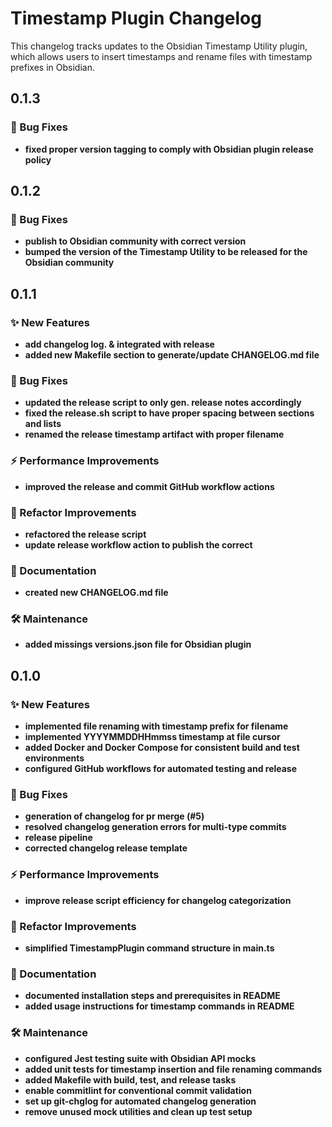 # Timestamp Plugin Changelog

This changelog tracks updates to the Obsidian Timestamp Utility plugin, which allows users to insert timestamps and rename files with timestamp prefixes in Obsidian.

## 0.1.3

### 🐞 Bug Fixes

- **fixed proper version tagging to comply with Obsidian plugin release policy**

## 0.1.2

### 🐞 Bug Fixes

- **publish to Obsidian community with correct version**
- **bumped the version of the Timestamp Utility to be released for the Obsidian community**

## 0.1.1

### ✨ New Features

- **add changelog log. & integrated with release**
- **added new Makefile section to generate/update CHANGELOG.md file**

### 🐞 Bug Fixes

- **updated the release script to only gen. release notes accordingly**
- **fixed the release.sh script to have proper spacing between sections and lists**
- **renamed the release timestamp artifact with proper filename**

### ⚡ Performance Improvements

- **improved the release and commit GitHub workflow actions**

### 🔧 Refactor Improvements

- **refactored the release script**
- **update release workflow action to publish the correct**

### 📝 Documentation

- **created new CHANGELOG.md file**

### 🛠️ Maintenance

- **added missings versions.json file for Obsidian plugin**

## 0.1.0

### ✨ New Features

- **implemented file renaming with timestamp prefix for filename**
- **implemented YYYYMMDDHHmmss timestamp at file cursor**
- **added Docker and Docker Compose for consistent build and test environments**
- **configured GitHub workflows for automated testing and release**

### 🐞 Bug Fixes

- **generation of changelog for pr merge (#5)**
- **resolved changelog generation errors for multi-type commits**
- **release pipeline**
- **corrected changelog release template**

### ⚡ Performance Improvements

- **improve release script efficiency for changelog categorization**

### 🔧 Refactor Improvements

- **simplified TimestampPlugin command structure in main.ts**

### 📝 Documentation

- **documented installation steps and prerequisites in README**
- **added usage instructions for timestamp commands in README**

### 🛠️ Maintenance

- **configured Jest testing suite with Obsidian API mocks**
- **added unit tests for timestamp insertion and file renaming commands**
- **added Makefile with build, test, and release tasks**
- **enable commitlint for conventional commit validation**
- **set up git-chglog for automated changelog generation**
- **remove unused mock utilities and clean up test setup**
